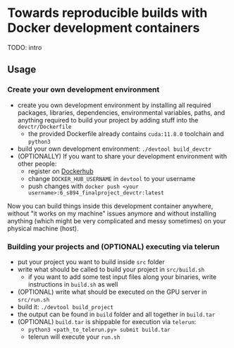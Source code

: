 # Towards reproducible builds with Docker development containers

TODO: intro

## Usage

### Create your own development environment

* create you own development environment by installing all required packages, libraries, dependencies, environmental variables, paths, and anything required to build your project by adding stuff into the `devctr/Dockerfile`
    * the provided Dockerfile already contains `cuda:11.8.0` toolchain and `python3`
* build your own development environment: `./devtool build_devctr`
* (OPTIONALLY) If you want to share your development environment with other people:
    * register on [Dockerhub](https://hub.docker.com/)
    * change `DOCKER_HUB_USERNAME` in `devtool` to your username
    * push changes with `docker push <your username>:6_s894_finalproject_devctr:latest`

Now you can build things inside this development container anywhere, without "it works on my machine" issues anymore and without installing anything (which might be very complicated and messy sometimes) on your physical machine (host).

### Building your projects and (OPTIONAL) executing via telerun

* put your project you want to build inside `src` folder
* write what should be called to build your project in `src/build.sh`
    * if you want to add some test input files along your binaries, write instructions in `build.sh` as well
* (OPTIONAL) write what should be executed on the GPU server in `src/run.sh`
* build it: `./devtool build_project`
* the output can be found in `build` folder and all together in `build.tar`
* (OPTIONAL) `build.tar` is shippable for execution via `telerun`:
    * `python3 <path_to_telerun.py> submit build.tar`
    * telerun will execute your `run.sh`
